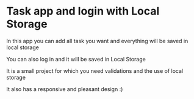 # Task app and login with Local Storage

In this app you can add all task you want and everything will be saved in local storage

You can also log in and it will be saved in Local Storage

It is a small project for which you need validations and the use of local storage

It also has a responsive and pleasant design :)